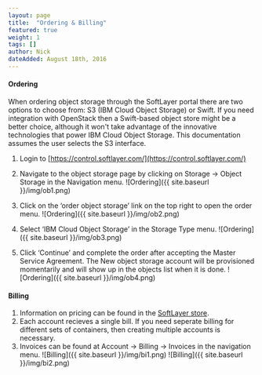 ```yaml
---
layout: page
title:  "Ordering & Billing"
featured: true
weight: 1
tags: []
author: Nick
dateAdded: August 18th, 2016
---
```



#### Ordering 

When ordering object storage through the SoftLayer portal there are two options to choose from: S3 (IBM Cloud Object Storage) or Swift. If you need integration with OpenStack then a Swift-based object store might be a better choice, although it won't take advantage of the innovative technologies that power IBM Cloud Object Storage.  This documentation assumes the user selects the S3 interface.

1. Login to [https://control.softlayer.com/](https://control.softlayer.com/)
2. Navigate to the object storage page by clicking on Storage -> Object Storage in the Navigation menu. 
    ![Ordering]({{ site.baseurl }}/img/ob1.png)

3. Click on the ‘order object storage’ link on the top right to open the order menu.
    ![Ordering]({{ site.baseurl }}/img/ob2.png)

4. Select ‘IBM Cloud Object Storage’ in the Storage Type menu.
    ![Ordering]({{ site.baseurl }}/img/ob3.png)

5. Click ‘Continue’ and complete the order after accepting the Master Service Agreement. The New object storage account will be provisioned momentarily and will show up in the objects list when it is done.
    ![Ordering]({{ site.baseurl }}/img/ob4.png)


#### Billing
1. Information on pricing can be found in the [SoftLayer store](https://www.softlayer.com/Store/orderService/objectStorage).
2. Each account recieves a single bill. If you need seperate billing for different sets of containers, then creating multiple accounts is necessary.
2. Invoices can be found at Account -> Billing -> Invoices in the navigation menu. 
    ![Billing]({{ site.baseurl }}/img/bi1.png)
    ![Billing]({{ site.baseurl }}/img/bi2.png)



